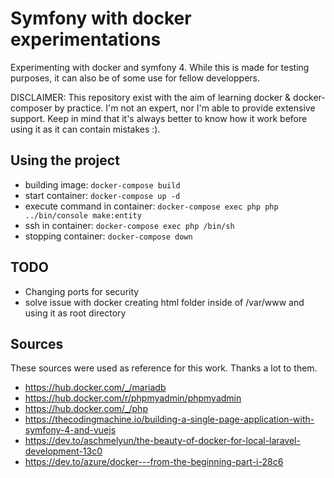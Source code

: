 # Symfony with docker experimentations

Experimenting with docker and symfony 4. While this is made for testing purposes, it can also be of some use for fellow developpers.

DISCLAIMER: This repository exist with the aim of learning docker & docker-composer by practice. I'm not an expert, nor I'm able to provide extensive support. Keep in mind that it's always better to know how it work before using it as it can contain mistakes :).

## Using the project

- building image: `docker-compose build`
- start container: `docker-compose up -d`
- execute command in container: `docker-compose exec php php ../bin/console make:entity`
- ssh in container: `docker-compose exec php /bin/sh`
- stopping container: `docker-compose down`

## TODO

- Changing ports for security
- solve issue with docker creating html folder inside of /var/www and using it as root directory

## Sources

These sources were used as reference for this work. Thanks a lot to them.

- https://hub.docker.com/_/mariadb
- https://hub.docker.com/r/phpmyadmin/phpmyadmin
- https://hub.docker.com/_/php
- https://thecodingmachine.io/building-a-single-page-application-with-symfony-4-and-vuejs
- https://dev.to/aschmelyun/the-beauty-of-docker-for-local-laravel-development-13c0
- https://dev.to/azure/docker---from-the-beginning-part-i-28c6